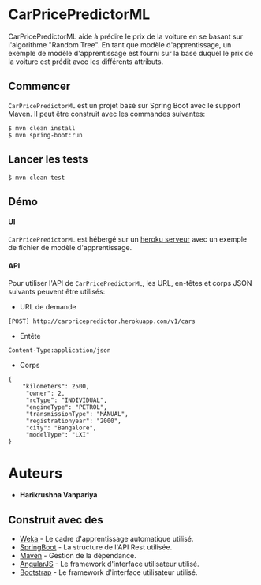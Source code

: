 # CarPricePredictorML

CarPricePredictorML aide à prédire le prix de la voiture en se basant sur l'algorithme "Random Tree". En tant que modèle d'apprentissage, un exemple de modèle d'apprentissage est fourni sur la base duquel le prix de la voiture est prédit avec les différents attributs.

## Commencer
 `CarPricePredictorML`  est un projet basé sur Spring Boot avec le support Maven. Il peut être construit avec les commandes suivantes:
```
$ mvn clean install
$ mvn spring-boot:run
```

## Lancer les tests
```
$ mvn clean test
```

## Démo

#### UI
`CarPricePredictorML` est hébergé sur un [heroku serveur](https://carpricepredictor.herokuapp.com/) avec un exemple de fichier de modèle d'apprentissage.

 #### API
Pour utiliser l'API de `CarPricePredictorML`, les URL, en-têtes et corps JSON suivants peuvent être utilisés:

* URL de demande
```
[POST] http://carpricepredictor.herokuapp.com/v1/cars 
```
* Entête
```
Content-Type:application/json
```
* Corps
```
{
    "kilometers": 2500,
     "owner": 2,
     "rcType": "INDIVIDUAL",
     "engineType": "PETROL",
     "transmissionType": "MANUAL",
     "registrationyear": "2000",
     "city": "Bangalore",
     "modelType": "LXI"
}
```

# Auteurs
* **Harikrushna Vanpariya** 

## Construit avec des

* [Weka](https://www.cs.waikato.ac.nz/ml/weka/) - Le cadre d'apprentissage automatique utilisé.
* [SpringBoot](https://spring.io/projects/spring-boot) - La structure de l'API Rest utilisée.
* [Maven](https://maven.apache.org/) - Gestion de la dépendance.
* [AngularJS](https://angularjs.org/) - Le framework d'interface utilisateur utilisé.
* [Bootstrap](https://getbootstrap.com/) - Le framework d'interface utilisateur utilisé.

